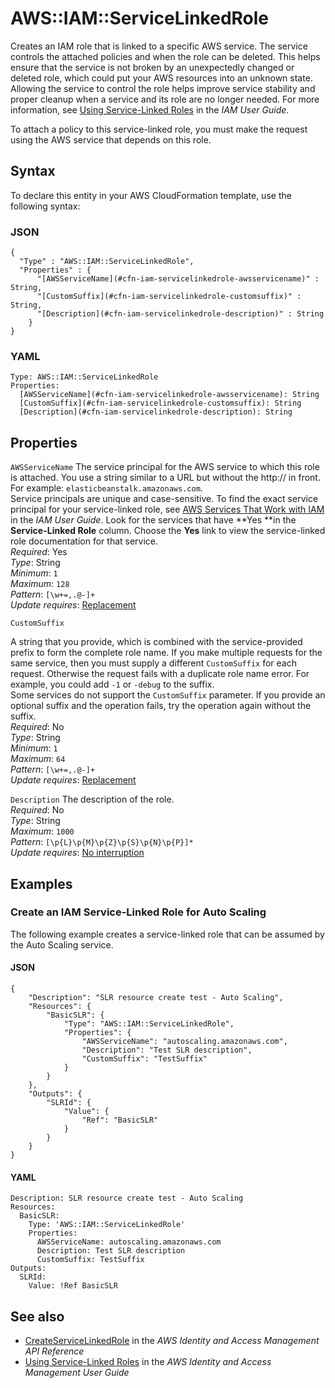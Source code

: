 # AWS::IAM::ServiceLinkedRole<a name="aws-resource-iam-servicelinkedrole"></a>

Creates an IAM role that is linked to a specific AWS service\. The service controls the attached policies and when the role can be deleted\. This helps ensure that the service is not broken by an unexpectedly changed or deleted role, which could put your AWS resources into an unknown state\. Allowing the service to control the role helps improve service stability and proper cleanup when a service and its role are no longer needed\. For more information, see [Using Service\-Linked Roles](https://docs.aws.amazon.com/IAM/latest/UserGuide/using-service-linked-roles.html) in the *IAM User Guide*\. 

To attach a policy to this service\-linked role, you must make the request using the AWS service that depends on this role\.

## Syntax<a name="aws-resource-iam-servicelinkedrole-syntax"></a>

To declare this entity in your AWS CloudFormation template, use the following syntax:

### JSON<a name="aws-resource-iam-servicelinkedrole-syntax.json"></a>

```
{
  "Type" : "AWS::IAM::ServiceLinkedRole",
  "Properties" : {
      "[AWSServiceName](#cfn-iam-servicelinkedrole-awsservicename)" : String,
      "[CustomSuffix](#cfn-iam-servicelinkedrole-customsuffix)" : String,
      "[Description](#cfn-iam-servicelinkedrole-description)" : String
    }
}
```

### YAML<a name="aws-resource-iam-servicelinkedrole-syntax.yaml"></a>

```
Type: AWS::IAM::ServiceLinkedRole
Properties: 
  [AWSServiceName](#cfn-iam-servicelinkedrole-awsservicename): String
  [CustomSuffix](#cfn-iam-servicelinkedrole-customsuffix): String
  [Description](#cfn-iam-servicelinkedrole-description): String
```

## Properties<a name="aws-resource-iam-servicelinkedrole-properties"></a>

`AWSServiceName`  <a name="cfn-iam-servicelinkedrole-awsservicename"></a>
The service principal for the AWS service to which this role is attached\. You use a string similar to a URL but without the http:// in front\. For example: `elasticbeanstalk.amazonaws.com`\.   
Service principals are unique and case\-sensitive\. To find the exact service principal for your service\-linked role, see [AWS Services That Work with IAM](https://docs.aws.amazon.com/IAM/latest/UserGuide/reference_aws-services-that-work-with-iam.html) in the *IAM User Guide*\. Look for the services that have **Yes **in the **Service\-Linked Role** column\. Choose the **Yes** link to view the service\-linked role documentation for that service\.  
*Required*: Yes  
*Type*: String  
*Minimum*: `1`  
*Maximum*: `128`  
*Pattern*: `[\w+=,.@-]+`  
*Update requires*: [Replacement](https://docs.aws.amazon.com/AWSCloudFormation/latest/UserGuide/using-cfn-updating-stacks-update-behaviors.html#update-replacement)

`CustomSuffix`  <a name="cfn-iam-servicelinkedrole-customsuffix"></a>
  
A string that you provide, which is combined with the service\-provided prefix to form the complete role name\. If you make multiple requests for the same service, then you must supply a different `CustomSuffix` for each request\. Otherwise the request fails with a duplicate role name error\. For example, you could add `-1` or `-debug` to the suffix\.  
Some services do not support the `CustomSuffix` parameter\. If you provide an optional suffix and the operation fails, try the operation again without the suffix\.  
*Required*: No  
*Type*: String  
*Minimum*: `1`  
*Maximum*: `64`  
*Pattern*: `[\w+=,.@-]+`  
*Update requires*: [Replacement](https://docs.aws.amazon.com/AWSCloudFormation/latest/UserGuide/using-cfn-updating-stacks-update-behaviors.html#update-replacement)

`Description`  <a name="cfn-iam-servicelinkedrole-description"></a>
The description of the role\.  
*Required*: No  
*Type*: String  
*Maximum*: `1000`  
*Pattern*: `[\p{L}\p{M}\p{Z}\p{S}\p{N}\p{P}]*`  
*Update requires*: [No interruption](https://docs.aws.amazon.com/AWSCloudFormation/latest/UserGuide/using-cfn-updating-stacks-update-behaviors.html#update-no-interrupt)

## Examples<a name="aws-resource-iam-servicelinkedrole--examples"></a>



### Create an IAM Service\-Linked Role for Auto Scaling<a name="aws-resource-iam-servicelinkedrole--examples--Create_an_IAM_Service-Linked_Role_for_Auto_Scaling"></a>

The following example creates a service\-linked role that can be assumed by the Auto Scaling service\.

#### JSON<a name="aws-resource-iam-servicelinkedrole--examples--Create_an_IAM_Service-Linked_Role_for_Auto_Scaling--json"></a>

```
{
    "Description": "SLR resource create test - Auto Scaling",
    "Resources": {
        "BasicSLR": {
            "Type": "AWS::IAM::ServiceLinkedRole",
            "Properties": {
                "AWSServiceName": "autoscaling.amazonaws.com",
                "Description": "Test SLR description",
                "CustomSuffix": "TestSuffix"
            }
        }
    },
    "Outputs": {
        "SLRId": {
            "Value": {
                "Ref": "BasicSLR"
            }
        }
    }
}
```

#### YAML<a name="aws-resource-iam-servicelinkedrole--examples--Create_an_IAM_Service-Linked_Role_for_Auto_Scaling--yaml"></a>

```
Description: SLR resource create test - Auto Scaling
Resources:
  BasicSLR:
    Type: 'AWS::IAM::ServiceLinkedRole'
    Properties:
      AWSServiceName: autoscaling.amazonaws.com
      Description: Test SLR description
      CustomSuffix: TestSuffix
Outputs:
  SLRId:
    Value: !Ref BasicSLR
```

## See also<a name="aws-resource-iam-servicelinkedrole--seealso"></a>
+  [CreateServiceLinkedRole](https://docs.aws.amazon.com/IAM/latest/APIReference/API_CreateServiceLinkedRole.html) in the *AWS Identity and Access Management API Reference* 
+  [Using Service\-Linked Roles](https://docs.aws.amazon.com/IAM/latest/UserGuide/using-service-linked-roles.html) in the *AWS Identity and Access Management User Guide* 

